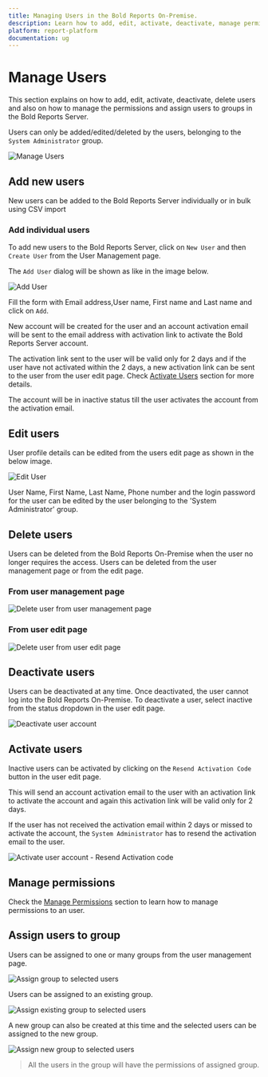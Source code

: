 ```yaml
---
title: Managing Users in the Bold Reports On-Premise.
description: Learn how to add, edit, activate, deactivate, manage permissions, assign users to group and delete users in the Bold Reports On-Premise.
platform: report-platform
documentation: ug
---
```


# Manage Users

This section explains on how to add, edit, activate, deactivate, delete users and also on how to manage the permissions and assign users to groups in the Bold Reports Server.

Users can only be added/edited/deleted by the users, belonging to the `System Administrator` group.

![Manage Users](/static/assets/on-premise/images/manage-users-and-groups/users/manage-users.png)

## Add new users

New users can be added to the Bold Reports Server individually or in bulk using CSV import

### Add individual users

To add new users to the Bold Reports Server, click on `New User` and then `Create User` from the User Management page.

The `Add User` dialog will be shown as like in the image below.

![Add User](/static/assets/on-premise/images/manage-users-and-groups/users/add-user.png)

Fill the form with Email address,User name, First name and Last name and click on `Add`.

New account will be created for the user and an account activation email will be sent to the email address with activation link to activate the Bold Reports Server account.

The activation link sent to the user will be valid only for 2 days and if the user have not activated within the 2 days, a new activation link can be sent to the user from the user edit page. Check [Activate Users](#activate-users) section for more details.

The account will be in inactive status till the user activates the account from the activation email.

## Edit users

User profile details can be edited from the users edit page as shown in the below image.

![Edit User](/static/assets/on-premise/images/manage-users-and-groups/users/edit-user.png)

User Name, First Name, Last Name, Phone number and the login password for the user can be edited by the user belonging to the 'System Administrator' group.

## Delete users

Users can be deleted from the Bold Reports On-Premise when the user no longer requires the access. Users can be deleted from the user management page or from the edit page.

### From user management page

![Delete user from user management page](/static/assets/on-premise/images/manage-users-and-groups/users/delete-user-1.png)

### From user edit page

![Delete user from user edit page](/static/assets/on-premise/images/manage-users-and-groups/users/delete-user-2.png)

## Deactivate users

Users can be deactivated at any time. Once deactivated, the user cannot log into the Bold Reports On-Premise.
To deactivate a user, select inactive from the status dropdown in the user edit page.

![Deactivate user account](/static/assets/on-premise/images/manage-users-and-groups/users/deactivate-user.png)

## Activate users

Inactive users can be activated by clicking on the `Resend Activation Code` button in the user edit page.

This will send an account activation email to the user with an activation link to activate the account and again this activation link will be valid only for 2 days.

If the user has not received the activation email within 2 days or missed to activate the account, the `System Administrator` has to resend the activation email to the user.

![Activate user account - Resend Activation code](/static/assets/on-premise/images/manage-users-and-groups/users/activate-user-resend.png)

## Manage permissions

Check the [Manage Permissions](./../../../manage-permissions/) section to learn how to manage permissions to an user.

## Assign users to group

Users can be assigned to one or many groups from the user management page.

![Assign group to selected users](/static/assets/on-premise/images/manage-users-and-groups/users/assign-group-to-users.png)

Users can be assigned to an existing group.

![Assign existing group to selected users](/static/assets/on-premise/images/manage-users-and-groups/users/assign-group-to-users-1.png)

A new group can also be created at this time and the selected users can be assigned to the new group.

![Assign new group to selected users](/static/assets/on-premise/images/manage-users-and-groups/users/assign-group-to-users-2.png)

> All the users in the group will have the permissions of assigned group.